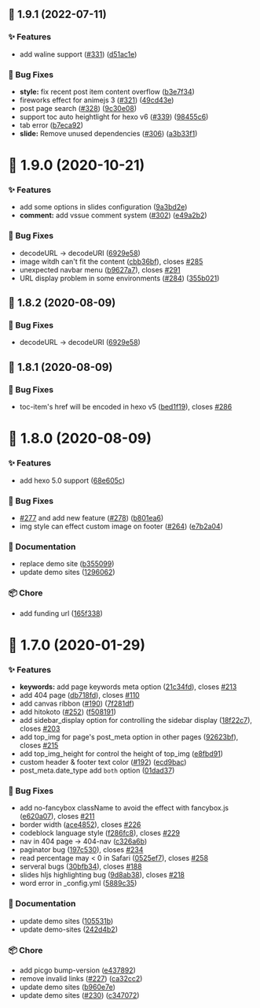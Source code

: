 ## :tada: 1.9.1 (2022-07-11)


### :sparkles: Features

* add waline support ([#331](https://github.com/Molunerfinn/hexo-theme-melody/issues/331)) ([d51ac1e](https://github.com/Molunerfinn/hexo-theme-melody/commit/d51ac1e))


### :bug: Bug Fixes

* **style:** fix recent post item content overflow ([b3e7f34](https://github.com/Molunerfinn/hexo-theme-melody/commit/b3e7f34))
* fireworks effect for animejs 3 ([#321](https://github.com/Molunerfinn/hexo-theme-melody/issues/321)) ([49cd43e](https://github.com/Molunerfinn/hexo-theme-melody/commit/49cd43e))
* post page search ([#328](https://github.com/Molunerfinn/hexo-theme-melody/issues/328)) ([9c30e08](https://github.com/Molunerfinn/hexo-theme-melody/commit/9c30e08))
* support toc auto heightlight for hexo v6 ([#339](https://github.com/Molunerfinn/hexo-theme-melody/issues/339)) ([98455c6](https://github.com/Molunerfinn/hexo-theme-melody/commit/98455c6))
* tab error ([b7eca92](https://github.com/Molunerfinn/hexo-theme-melody/commit/b7eca92))
* **slide:** Remove unused dependencies ([#306](https://github.com/Molunerfinn/hexo-theme-melody/issues/306)) ([a3b33f1](https://github.com/Molunerfinn/hexo-theme-melody/commit/a3b33f1))



# :tada: 1.9.0 (2020-10-21)


### :sparkles: Features

* add some options in slides configuration ([9a3bd2e](https://github.com/Molunerfinn/hexo-theme-melody/commit/9a3bd2e))
* **comment:** add vssue comment system ([#302](https://github.com/Molunerfinn/hexo-theme-melody/issues/302)) ([e49a2b2](https://github.com/Molunerfinn/hexo-theme-melody/commit/e49a2b2))


### :bug: Bug Fixes

* decodeURL -> decodeURI ([6929e58](https://github.com/Molunerfinn/hexo-theme-melody/commit/6929e58))
* image witdh can't fit the content ([cbb36bf](https://github.com/Molunerfinn/hexo-theme-melody/commit/cbb36bf)), closes [#285](https://github.com/Molunerfinn/hexo-theme-melody/issues/285)
* unexpected navbar menu ([b9627a7](https://github.com/Molunerfinn/hexo-theme-melody/commit/b9627a7)), closes [#291](https://github.com/Molunerfinn/hexo-theme-melody/issues/291)
* URL display problem in some environments ([#284](https://github.com/Molunerfinn/hexo-theme-melody/issues/284)) ([355b021](https://github.com/Molunerfinn/hexo-theme-melody/commit/355b021))



## :tada: 1.8.2 (2020-08-09)


### :bug: Bug Fixes

* decodeURL -> decodeURI ([6929e58](https://github.com/Molunerfinn/hexo-theme-melody/commit/6929e58))



## :tada: 1.8.1 (2020-08-09)


### :bug: Bug Fixes

* toc-item's href will be encoded in hexo v5 ([bed1f19](https://github.com/Molunerfinn/hexo-theme-melody/commit/bed1f19)), closes [#286](https://github.com/Molunerfinn/hexo-theme-melody/issues/286)



# :tada: 1.8.0 (2020-08-09)


### :sparkles: Features

* add hexo 5.0 support ([68e605c](https://github.com/Molunerfinn/hexo-theme-melody/commit/68e605c))


### :bug: Bug Fixes

* [#277](https://github.com/Molunerfinn/hexo-theme-melody/issues/277) and add new feature ([#278](https://github.com/Molunerfinn/hexo-theme-melody/issues/278)) ([b801ea6](https://github.com/Molunerfinn/hexo-theme-melody/commit/b801ea6))
* img style can effect custom image on footer ([#264](https://github.com/Molunerfinn/hexo-theme-melody/issues/264)) ([e7b2a04](https://github.com/Molunerfinn/hexo-theme-melody/commit/e7b2a04))


### :pencil: Documentation

* replace demo site ([b355099](https://github.com/Molunerfinn/hexo-theme-melody/commit/b355099))
* update demo sites ([1296062](https://github.com/Molunerfinn/hexo-theme-melody/commit/1296062))


### :package: Chore

* add funding url ([165f338](https://github.com/Molunerfinn/hexo-theme-melody/commit/165f338))



# :tada: 1.7.0 (2020-01-29)


### :sparkles: Features

* **keywords:** add page keywords meta option ([21c34fd](https://github.com/Molunerfinn/hexo-theme-melody/commit/21c34fd)), closes [#213](https://github.com/Molunerfinn/hexo-theme-melody/issues/213)
* add 404 page ([db718fd](https://github.com/Molunerfinn/hexo-theme-melody/commit/db718fd)), closes [#110](https://github.com/Molunerfinn/hexo-theme-melody/issues/110)
* add canvas ribbon ([#190](https://github.com/Molunerfinn/hexo-theme-melody/issues/190)) ([7f281df](https://github.com/Molunerfinn/hexo-theme-melody/commit/7f281df))
* add hitokoto ([#252](https://github.com/Molunerfinn/hexo-theme-melody/issues/252)) ([f508191](https://github.com/Molunerfinn/hexo-theme-melody/commit/f508191))
* add sidebar_display option for controlling the sidebar display ([18f22c7](https://github.com/Molunerfinn/hexo-theme-melody/commit/18f22c7)), closes [#203](https://github.com/Molunerfinn/hexo-theme-melody/issues/203)
* add top_img for page's post_meta option in other pages ([92623bf](https://github.com/Molunerfinn/hexo-theme-melody/commit/92623bf)), closes [#215](https://github.com/Molunerfinn/hexo-theme-melody/issues/215)
* add top_img_height for control the height of top_img ([e8fbd91](https://github.com/Molunerfinn/hexo-theme-melody/commit/e8fbd91))
* custom header & footer text color ([#192](https://github.com/Molunerfinn/hexo-theme-melody/issues/192)) ([ecd9bac](https://github.com/Molunerfinn/hexo-theme-melody/commit/ecd9bac))
* post_meta.date_type add `both` option ([01dad37](https://github.com/Molunerfinn/hexo-theme-melody/commit/01dad37))


### :bug: Bug Fixes

* add no-fancybox className to avoid the effect with fancybox.js ([e620a07](https://github.com/Molunerfinn/hexo-theme-melody/commit/e620a07)), closes [#211](https://github.com/Molunerfinn/hexo-theme-melody/issues/211)
* border width ([ace4852](https://github.com/Molunerfinn/hexo-theme-melody/commit/ace4852)), closes [#226](https://github.com/Molunerfinn/hexo-theme-melody/issues/226)
* codeblock language style ([f286fc8](https://github.com/Molunerfinn/hexo-theme-melody/commit/f286fc8)), closes [#229](https://github.com/Molunerfinn/hexo-theme-melody/issues/229)
* nav in 404 page -> 404-nav ([c326a6b](https://github.com/Molunerfinn/hexo-theme-melody/commit/c326a6b))
* paginator bug ([197c530](https://github.com/Molunerfinn/hexo-theme-melody/commit/197c530)), closes [#234](https://github.com/Molunerfinn/hexo-theme-melody/issues/234)
* read percentage may < 0 in Safari ([0525ef7](https://github.com/Molunerfinn/hexo-theme-melody/commit/0525ef7)), closes [#258](https://github.com/Molunerfinn/hexo-theme-melody/issues/258)
* serveral bugs ([30bfb34](https://github.com/Molunerfinn/hexo-theme-melody/commit/30bfb34)), closes [#188](https://github.com/Molunerfinn/hexo-theme-melody/issues/188)
* slides hljs highlighting bug ([9d8ab38](https://github.com/Molunerfinn/hexo-theme-melody/commit/9d8ab38)), closes [#218](https://github.com/Molunerfinn/hexo-theme-melody/issues/218)
* word error in _config.yml ([5889c35](https://github.com/Molunerfinn/hexo-theme-melody/commit/5889c35))


### :pencil: Documentation

* update demo sites ([105531b](https://github.com/Molunerfinn/hexo-theme-melody/commit/105531b))
* update demo-sites ([242d4b2](https://github.com/Molunerfinn/hexo-theme-melody/commit/242d4b2))


### :package: Chore

* add picgo bump-version ([e437892](https://github.com/Molunerfinn/hexo-theme-melody/commit/e437892))
* remove invalid links ([#227](https://github.com/Molunerfinn/hexo-theme-melody/issues/227)) ([ca32cc2](https://github.com/Molunerfinn/hexo-theme-melody/commit/ca32cc2))
* update demo sites ([b960e7e](https://github.com/Molunerfinn/hexo-theme-melody/commit/b960e7e))
* update demo sites ([#230](https://github.com/Molunerfinn/hexo-theme-melody/issues/230)) ([c347072](https://github.com/Molunerfinn/hexo-theme-melody/commit/c347072))



